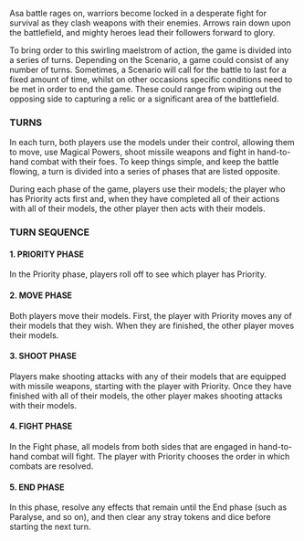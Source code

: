 ﻿Asa battle rages on, warriors become locked in a desperate fight for survival as they clash weapons with their enemies. Arrows rain down upon the battlefield, and mighty heroes lead their followers forward to glory.

To bring order to this swirling maelstrom of action, the game is divided into a series of turns. Depending on the Scenario, a game could consist of any number of turns. Sometimes, a Scenario will call for the battle to last for a fixed amount of time, whilst on other occasions specific conditions need to be met in order to end the game. These could range from wiping out the opposing side to capturing a relic or a significant area of the battlefield.

### TURNS

In each turn, both players use the models under their control, allowing them to move, use Magical Powers, shoot missile weapons and fight in hand-to- hand combat with their foes. To keep things simple, and keep the battle flowing, a turn is divided into a series of phases that are listed opposite.

During each phase of the game, players use their models; the player who has Priority acts first and, when they have completed all of their actions with all of their models, the other player then acts with their models.

### TURN SEQUENCE

#### 1. PRIORITY PHASE
In the Priority phase, players roll off to see which player has Priority.

#### 2. MOVE PHASE
Both players move their models. First, the player with Priority moves any of their models that they wish. When they are finished, the other player moves their models.

#### 3. SHOOT PHASE
Players make shooting attacks with any of their models that are equipped with missile weapons, starting with the player with Priority. Once they have finished with all of their models, the other player makes shooting attacks with their models.

#### 4. FIGHT PHASE
In the Fight phase, all models from both sides that are engaged in hand-to-hand combat will fight. The player with Priority chooses the order in which combats are resolved.

#### 5. END PHASE
In this phase, resolve any effects that remain until the End phase (such as Paralyse, and so on), and then clear any stray tokens and dice before starting the next turn.
